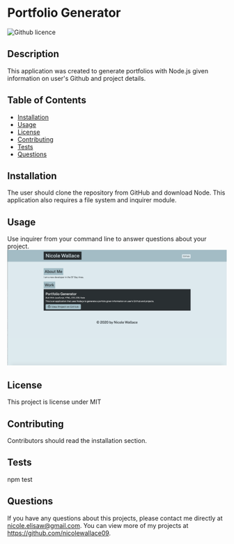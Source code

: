 # Portfolio Generator 
  ![Github licence](http://img.shields.io/badge/license-MIT-blue.svg)

## Description 
This application was created to generate portfolios with Node.js given information on user's Github and project details. 

## Table of Contents
* [Installation](#installation)
* [Usage](#usage)
* [License](#license)
* [Contributing](#contributing)
* [Tests](#tests)
* [Questions](#questions)

## Installation 
The user should clone the repository from GitHub and download Node. This application also requires a file system and inquirer module. 

## Usage 
Use inquirer from your command line to answer questions about your project.
<img src="images/screenshot.png"><br>

## License 
This project is license under MIT

## Contributing 
Contributors should read the installation section. 

## Tests
npm test

## Questions
If you have any questions about this projects, please contact me directly at nicole.elisaw@gmail.com. You can view more of my projects at https://github.com/nicolewallace09.
